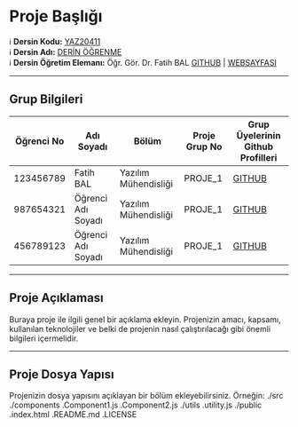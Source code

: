 # Proje Başlığı

:information_source: **Dersin Kodu:** [YAZ20411](https://ebp.klu.edu.tr/Ders/dersDetay/YAZ20411/716026/tr)  
:information_source: **Dersin Adı:** [DERİN ÖĞRENME](https://ebp.klu.edu.tr/Ders/dersDetay/YAZ20411/716026/tr)  
:information_source: **Dersin Öğretim Elemanı:** Öğr. Gör. Dr. Fatih BAL  [GITHUB](https://github.com/balfatih)   |    [WEBSAYFASI](https://balfatih.github.io/)
   
---

## Grup Bilgileri

| Öğrenci No | Adı Soyadı           | Bölüm          		   | Proje Grup No | Grup Üyelerinin Github Profilleri                 |
|------------|----------------------|--------------------------|---------------|---------------------------------------------------|
| 123456789  | Fatih BAL			| Yazılım Mühendisliği     | PROJE_1       | [GITHUB](https://github.com/balfatih)     |
| 987654321  | Öğrenci Adı Soyadı   | Yazılım Mühendisliği     | PROJE_1       | [GITHUB](https://github.com/balfatih)     |
| 456789123  | Öğrenci Adı Soyadı   | Yazılım Mühendisliği     | PROJE_1       | [GITHUB](https://github.com/balfatih)     |

---

## Proje Açıklaması

Buraya proje ile ilgili genel bir açıklama ekleyin. Projenizin amacı, kapsamı, kullanılan teknolojiler ve belki de projenin nasıl çalıştırılacağı gibi önemli bilgileri içermelidir.

---

## Proje Dosya Yapısı

Projenizin dosya yapısını açıklayan bir bölüm ekleyebilirsiniz. Örneğin:
./src
./components
	.Component1.js
	.Component2.js
./utils
	.utility.js
./public
.index.html
.README.md
.LICENSE